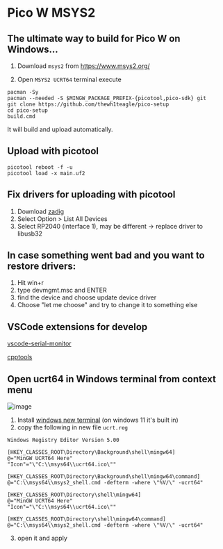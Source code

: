 # Pico W MSYS2
## The ultimate way to build for Pico W on Windows...

1. Download `msys2` from https://www.msys2.org/

2. Open `MSYS2 UCRT64` terminal
execute
```console
pacman -Sy
pacman --needed -S $MINGW_PACKAGE_PREFIX-{picotool,pico-sdk} git
git clone https://github.com/thewh1teagle/pico-setup
cd pico-setup
build.cmd
```

It will build and upload automatically.

## Upload with picotool
```console
picotool reboot -f -u
picotool load -x main.uf2
```

## Fix drivers for uploading with picotool
1. Download [zadig](https://zadig.akeo.ie/)
2. Select Option > List All Devices
3. Select RP2040 (interface 1), may be different -> replace driver to libusb32
   
## In case something went bad and you want to restore drivers:
1. Hit win+r
2. type devmgmt.msc and ENTER
3. find the device and choose update device driver
4. Choose "let me choose" and try to change it to something else

## VSCode extensions for develop
[vscode-serial-monitor](https://marketplace.visualstudio.com/items?itemName=ms-vscode.vscode-serial-monitor)

[cpptools](https://marketplace.visualstudio.com/items?itemName=ms-vscode.cpptools)

## Open ucrt64 in Windows terminal from context menu
![image](https://github.com/thewh1teagle/pico-setup/assets/61390950/10c055d1-32e8-43aa-90cf-22299590a23f)

1. Install [windows new terminal](https://apps.microsoft.com/detail/9N0DX20HK701?hl=en-US&gl=US) (on windows 11 it's built in)
2. copy the following in new file `ucrt.reg`
```reg
Windows Registry Editor Version 5.00

[HKEY_CLASSES_ROOT\Directory\Background\shell\mingw64]
@="MinGW UCRT64 Here"
"Icon"="\"C:\\msys64\\ucrt64.ico\""

[HKEY_CLASSES_ROOT\Directory\Background\shell\mingw64\command]
@="C:\\msys64\\msys2_shell.cmd -defterm -where \"%V/\" -ucrt64"

[HKEY_CLASSES_ROOT\Directory\shell\mingw64]
@="MinGW UCRT64 Here"
"Icon"="\"C:\\msys64\\ucrt64.ico\""

[HKEY_CLASSES_ROOT\Directory\shell\mingw64\command]
@="C:\\msys64\\msys2_shell.cmd -defterm -where \"%V/\" -ucrt64"
```
3. open it and apply
